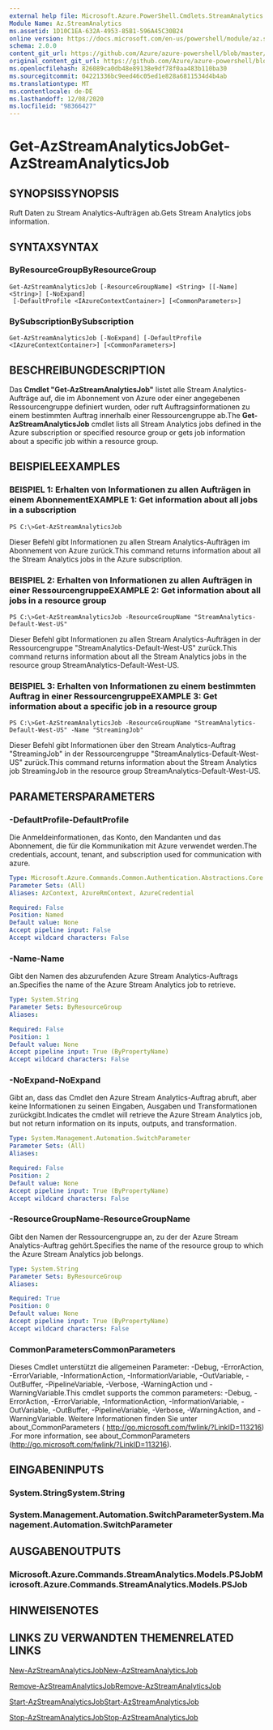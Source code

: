 ```yaml
---
external help file: Microsoft.Azure.PowerShell.Cmdlets.StreamAnalytics.dll-Help.xml
Module Name: Az.StreamAnalytics
ms.assetid: 1D10C1EA-632A-4953-85B1-596A45C30B24
online version: https://docs.microsoft.com/en-us/powershell/module/az.streamanalytics/get-azstreamanalyticsjob
schema: 2.0.0
content_git_url: https://github.com/Azure/azure-powershell/blob/master/src/StreamAnalytics/StreamAnalytics/help/Get-AzStreamAnalyticsJob.md
original_content_git_url: https://github.com/Azure/azure-powershell/blob/master/src/StreamAnalytics/StreamAnalytics/help/Get-AzStreamAnalyticsJob.md
ms.openlocfilehash: 826089ca0db48e89138e9df78f0aa483b110ba30
ms.sourcegitcommit: 04221336bc9eed46c05ed1e828a6811534d4b4ab
ms.translationtype: MT
ms.contentlocale: de-DE
ms.lasthandoff: 12/08/2020
ms.locfileid: "98366427"
---
```

# <span data-ttu-id="4fa27-101">Get-AzStreamAnalyticsJob</span><span class="sxs-lookup"><span data-stu-id="4fa27-101">Get-AzStreamAnalyticsJob</span></span>

## <span data-ttu-id="4fa27-102">SYNOPSIS</span><span class="sxs-lookup"><span data-stu-id="4fa27-102">SYNOPSIS</span></span>
<span data-ttu-id="4fa27-103">Ruft Daten zu Stream Analytics-Aufträgen ab.</span><span class="sxs-lookup"><span data-stu-id="4fa27-103">Gets Stream Analytics jobs information.</span></span>

## <span data-ttu-id="4fa27-104">SYNTAX</span><span class="sxs-lookup"><span data-stu-id="4fa27-104">SYNTAX</span></span>

### <span data-ttu-id="4fa27-105">ByResourceGroup</span><span class="sxs-lookup"><span data-stu-id="4fa27-105">ByResourceGroup</span></span>
```
Get-AzStreamAnalyticsJob [-ResourceGroupName] <String> [[-Name] <String>] [-NoExpand]
 [-DefaultProfile <IAzureContextContainer>] [<CommonParameters>]
```

### <span data-ttu-id="4fa27-106">BySubscription</span><span class="sxs-lookup"><span data-stu-id="4fa27-106">BySubscription</span></span>
```
Get-AzStreamAnalyticsJob [-NoExpand] [-DefaultProfile <IAzureContextContainer>] [<CommonParameters>]
```

## <span data-ttu-id="4fa27-107">BESCHREIBUNG</span><span class="sxs-lookup"><span data-stu-id="4fa27-107">DESCRIPTION</span></span>
<span data-ttu-id="4fa27-108">Das **Cmdlet "Get-AzStreamAnalyticsJob"** listet alle Stream Analytics-Aufträge auf, die im Abonnement von Azure oder einer angegebenen Ressourcengruppe definiert wurden, oder ruft Auftragsinformationen zu einem bestimmten Auftrag innerhalb einer Ressourcengruppe ab.</span><span class="sxs-lookup"><span data-stu-id="4fa27-108">The **Get-AzStreamAnalyticsJob** cmdlet lists all Stream Analytics jobs defined in the Azure subscription or specified resource group or gets job information about a specific job within a resource group.</span></span>

## <span data-ttu-id="4fa27-109">BEISPIELE</span><span class="sxs-lookup"><span data-stu-id="4fa27-109">EXAMPLES</span></span>

### <span data-ttu-id="4fa27-110">BEISPIEL 1: Erhalten von Informationen zu allen Aufträgen in einem Abonnement</span><span class="sxs-lookup"><span data-stu-id="4fa27-110">EXAMPLE 1: Get information about all jobs in a subscription</span></span>
```
PS C:\>Get-AzStreamAnalyticsJob
```

<span data-ttu-id="4fa27-111">Dieser Befehl gibt Informationen zu allen Stream Analytics-Aufträgen im Abonnement von Azure zurück.</span><span class="sxs-lookup"><span data-stu-id="4fa27-111">This command returns information about all the Stream Analytics jobs in the Azure subscription.</span></span>

### <span data-ttu-id="4fa27-112">BEISPIEL 2: Erhalten von Informationen zu allen Aufträgen in einer Ressourcengruppe</span><span class="sxs-lookup"><span data-stu-id="4fa27-112">EXAMPLE 2: Get information about all jobs in a resource group</span></span>
```
PS C:\>Get-AzStreamAnalyticsJob -ResourceGroupName "StreamAnalytics-Default-West-US"
```

<span data-ttu-id="4fa27-113">Dieser Befehl gibt Informationen zu allen Stream Analytics-Aufträgen in der Ressourcengruppe "StreamAnalytics-Default-West-US" zurück.</span><span class="sxs-lookup"><span data-stu-id="4fa27-113">This command returns information about all the Stream Analytics jobs in the resource group StreamAnalytics-Default-West-US.</span></span>

### <span data-ttu-id="4fa27-114">BEISPIEL 3: Erhalten von Informationen zu einem bestimmten Auftrag in einer Ressourcengruppe</span><span class="sxs-lookup"><span data-stu-id="4fa27-114">EXAMPLE 3: Get information about a specific job in a resource group</span></span>
```
PS C:\>Get-AzStreamAnalyticsJob -ResourceGroupName "StreamAnalytics-Default-West-US" -Name "StreamingJob"
```

<span data-ttu-id="4fa27-115">Dieser Befehl gibt Informationen über den Stream Analytics-Auftrag "StreamingJob" in der Ressourcengruppe "StreamAnalytics-Default-West-US" zurück.</span><span class="sxs-lookup"><span data-stu-id="4fa27-115">This command returns information about the Stream Analytics job StreamingJob in the resource group StreamAnalytics-Default-West-US.</span></span>

## <span data-ttu-id="4fa27-116">PARAMETERS</span><span class="sxs-lookup"><span data-stu-id="4fa27-116">PARAMETERS</span></span>

### <span data-ttu-id="4fa27-117">-DefaultProfile</span><span class="sxs-lookup"><span data-stu-id="4fa27-117">-DefaultProfile</span></span>
<span data-ttu-id="4fa27-118">Die Anmeldeinformationen, das Konto, den Mandanten und das Abonnement, die für die Kommunikation mit Azure verwendet werden.</span><span class="sxs-lookup"><span data-stu-id="4fa27-118">The credentials, account, tenant, and subscription used for communication with azure.</span></span>

```yaml
Type: Microsoft.Azure.Commands.Common.Authentication.Abstractions.Core.IAzureContextContainer
Parameter Sets: (All)
Aliases: AzContext, AzureRmContext, AzureCredential

Required: False
Position: Named
Default value: None
Accept pipeline input: False
Accept wildcard characters: False
```

### <span data-ttu-id="4fa27-119">-Name</span><span class="sxs-lookup"><span data-stu-id="4fa27-119">-Name</span></span>
<span data-ttu-id="4fa27-120">Gibt den Namen des abzurufenden Azure Stream Analytics-Auftrags an.</span><span class="sxs-lookup"><span data-stu-id="4fa27-120">Specifies the name of the Azure Stream Analytics job to retrieve.</span></span>

```yaml
Type: System.String
Parameter Sets: ByResourceGroup
Aliases:

Required: False
Position: 1
Default value: None
Accept pipeline input: True (ByPropertyName)
Accept wildcard characters: False
```

### <span data-ttu-id="4fa27-121">-NoExpand</span><span class="sxs-lookup"><span data-stu-id="4fa27-121">-NoExpand</span></span>
<span data-ttu-id="4fa27-122">Gibt an, dass das Cmdlet den Azure Stream Analytics-Auftrag abruft, aber keine Informationen zu seinen Eingaben, Ausgaben und Transformationen zurückgibt.</span><span class="sxs-lookup"><span data-stu-id="4fa27-122">Indicates the cmdlet will retrieve the Azure Stream Analytics job, but not return information on its inputs, outputs, and transformation.</span></span>

```yaml
Type: System.Management.Automation.SwitchParameter
Parameter Sets: (All)
Aliases:

Required: False
Position: 2
Default value: None
Accept pipeline input: True (ByPropertyName)
Accept wildcard characters: False
```

### <span data-ttu-id="4fa27-123">-ResourceGroupName</span><span class="sxs-lookup"><span data-stu-id="4fa27-123">-ResourceGroupName</span></span>
<span data-ttu-id="4fa27-124">Gibt den Namen der Ressourcengruppe an, zu der der Azure Stream Analytics-Auftrag gehört.</span><span class="sxs-lookup"><span data-stu-id="4fa27-124">Specifies the name of the resource group to which the Azure Stream Analytics job belongs.</span></span>

```yaml
Type: System.String
Parameter Sets: ByResourceGroup
Aliases:

Required: True
Position: 0
Default value: None
Accept pipeline input: True (ByPropertyName)
Accept wildcard characters: False
```

### <span data-ttu-id="4fa27-125">CommonParameters</span><span class="sxs-lookup"><span data-stu-id="4fa27-125">CommonParameters</span></span>
<span data-ttu-id="4fa27-126">Dieses Cmdlet unterstützt die allgemeinen Parameter: -Debug, -ErrorAction, -ErrorVariable, -InformationAction, -InformationVariable, -OutVariable, -OutBuffer, -PipelineVariable, -Verbose, -WarningAction und -WarningVariable.</span><span class="sxs-lookup"><span data-stu-id="4fa27-126">This cmdlet supports the common parameters: -Debug, -ErrorAction, -ErrorVariable, -InformationAction, -InformationVariable, -OutVariable, -OutBuffer, -PipelineVariable, -Verbose, -WarningAction, and -WarningVariable.</span></span> <span data-ttu-id="4fa27-127">Weitere Informationen finden Sie unter about_CommonParameters ( http://go.microsoft.com/fwlink/?LinkID=113216) .</span><span class="sxs-lookup"><span data-stu-id="4fa27-127">For more information, see about_CommonParameters (http://go.microsoft.com/fwlink/?LinkID=113216).</span></span>

## <span data-ttu-id="4fa27-128">EINGABEN</span><span class="sxs-lookup"><span data-stu-id="4fa27-128">INPUTS</span></span>

### <span data-ttu-id="4fa27-129">System.String</span><span class="sxs-lookup"><span data-stu-id="4fa27-129">System.String</span></span>

### <span data-ttu-id="4fa27-130">System.Management.Automation.SwitchParameter</span><span class="sxs-lookup"><span data-stu-id="4fa27-130">System.Management.Automation.SwitchParameter</span></span>

## <span data-ttu-id="4fa27-131">AUSGABEN</span><span class="sxs-lookup"><span data-stu-id="4fa27-131">OUTPUTS</span></span>

### <span data-ttu-id="4fa27-132">Microsoft.Azure.Commands.StreamAnalytics.Models.PSJob</span><span class="sxs-lookup"><span data-stu-id="4fa27-132">Microsoft.Azure.Commands.StreamAnalytics.Models.PSJob</span></span>

## <span data-ttu-id="4fa27-133">HINWEISE</span><span class="sxs-lookup"><span data-stu-id="4fa27-133">NOTES</span></span>

## <span data-ttu-id="4fa27-134">LINKS ZU VERWANDTEN THEMEN</span><span class="sxs-lookup"><span data-stu-id="4fa27-134">RELATED LINKS</span></span>

[<span data-ttu-id="4fa27-135">New-AzStreamAnalyticsJob</span><span class="sxs-lookup"><span data-stu-id="4fa27-135">New-AzStreamAnalyticsJob</span></span>](./New-AzStreamAnalyticsJob.md)

[<span data-ttu-id="4fa27-136">Remove-AzStreamAnalyticsJob</span><span class="sxs-lookup"><span data-stu-id="4fa27-136">Remove-AzStreamAnalyticsJob</span></span>](./Remove-AzStreamAnalyticsJob.md)

[<span data-ttu-id="4fa27-137">Start-AzStreamAnalyticsJob</span><span class="sxs-lookup"><span data-stu-id="4fa27-137">Start-AzStreamAnalyticsJob</span></span>](./Start-AzStreamAnalyticsJob.md)

[<span data-ttu-id="4fa27-138">Stop-AzStreamAnalyticsJob</span><span class="sxs-lookup"><span data-stu-id="4fa27-138">Stop-AzStreamAnalyticsJob</span></span>](./Stop-AzStreamAnalyticsJob.md)


